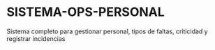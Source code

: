 # SISTEMA-OPS-PERSONAL
Sistema completo para gestionar personal, tipos de faltas, criticidad y registrar incidencias
